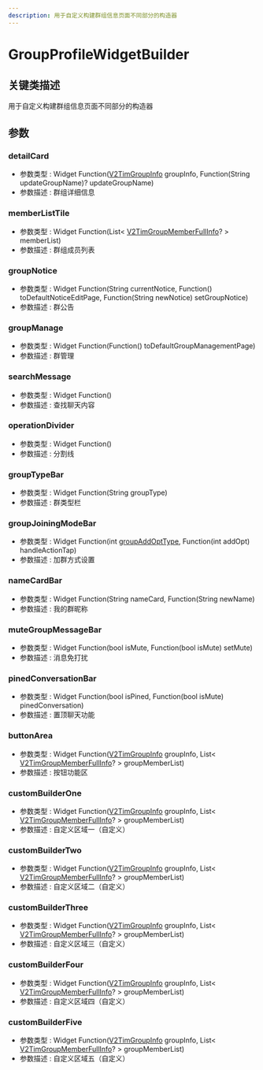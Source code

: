 ```yaml
---
description: 用于自定义构建群组信息页面不同部分的构造器
---
```


# GroupProfileWidgetBuilder

## 关键类描述

用于自定义构建群组信息页面不同部分的构造器

## 参数

### detailCard

* 参数类型 : Widget Function([V2TimGroupInfo](../../api/guan-jian-lei/group/v2timgroupinfo.md) groupInfo, Function(String updateGroupName)? updateGroupName)
* 参数描述 : 群组详细信息

### memberListTile

* 参数类型 : Widget Function(List< [V2TimGroupMemberFullInfo](../../api/guan-jian-lei/group/v2timgroupmemberfullinfo.md)? > memberList)
* 参数描述 : 群组成员列表

### groupNotice

* 参数类型 : Widget Function(String currentNotice, Function() toDefaultNoticeEditPage, Function(String newNotice) setGroupNotice)
* 参数描述 : 群公告

### groupManage

* 参数类型 : Widget Function(Function() toDefaultGroupManagementPage)
* 参数描述 : 群管理

### searchMessage

* 参数类型 : Widget Function()
* 参数描述 : 查找聊天内容

### operationDivider

* 参数类型 : Widget Function()
* 参数描述 : 分割线

### groupTypeBar

* 参数类型 : Widget Function(String groupType)
* 参数描述 : 群类型栏

### groupJoiningModeBar

* 参数类型 : Widget Function(int [groupAddOptType](../../api/enums/groupaddopttypeenum.md), Function(int addOpt) handleActionTap)
* 参数描述 : 加群方式设置

### nameCardBar

* 参数类型 : Widget Function(String nameCard, Function(String newName)
* 参数描述 : 我的群昵称

### muteGroupMessageBar

* 参数类型 : Widget Function(bool isMute, Function(bool isMute) setMute)
* 参数描述 : 消息免打扰

### pinedConversationBar

* 参数类型 : Widget Function(bool isPined, Function(bool isMute) pinedConversation)
* 参数描述 : 置顶聊天功能

### buttonArea

* 参数类型 : Widget Function([V2TimGroupInfo](../../api/guan-jian-lei/group/v2timgroupinfo.md) groupInfo, List< [V2TimGroupMemberFullInfo](../../api/guan-jian-lei/group/v2timgroupmemberfullinfo.md)? > groupMemberList)
* 参数描述 : 按钮功能区

### customBuilderOne

* 参数类型 : Widget Function([V2TimGroupInfo](../../api/guan-jian-lei/group/v2timgroupinfo.md) groupInfo, List< [V2TimGroupMemberFullInfo](../../api/guan-jian-lei/group/v2timgroupmemberfullinfo.md)? > groupMemberList)
* 参数描述 : 自定义区域一（自定义）

### customBuilderTwo

* 参数类型 : Widget Function([V2TimGroupInfo](../../api/guan-jian-lei/group/v2timgroupinfo.md) groupInfo, List< [V2TimGroupMemberFullInfo](../../api/guan-jian-lei/group/v2timgroupmemberfullinfo.md)? > groupMemberList)
* 参数描述 : 自定义区域二（自定义）

### customBuilderThree

* 参数类型 : Widget Function([V2TimGroupInfo](../../api/guan-jian-lei/group/v2timgroupinfo.md) groupInfo, List< [V2TimGroupMemberFullInfo](../../api/guan-jian-lei/group/v2timgroupmemberfullinfo.md)? > groupMemberList)
* 参数描述 : 自定义区域三（自定义）

### customBuilderFour

* 参数类型 : Widget Function([V2TimGroupInfo](../../api/guan-jian-lei/group/v2timgroupinfo.md) groupInfo, List< [V2TimGroupMemberFullInfo](../../api/guan-jian-lei/group/v2timgroupmemberfullinfo.md)? > groupMemberList)
* 参数描述 : 自定义区域四（自定义）

### customBuilderFive

* 参数类型 : Widget Function([V2TimGroupInfo](../../api/guan-jian-lei/group/v2timgroupinfo.md) groupInfo, List< [V2TimGroupMemberFullInfo](../../api/guan-jian-lei/group/v2timgroupmemberfullinfo.md)? > groupMemberList)
* 参数描述 : 自定义区域五（自定义）
